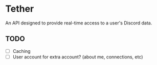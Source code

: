 # Tether
An API designed to provide real-time access to a user's Discord data.

## TODO
- [ ] Caching
- [ ] User account for extra account? (about me, connections, etc)